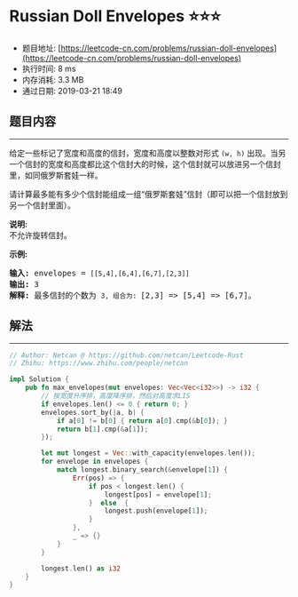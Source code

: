 # Russian Doll Envelopes :star::star::star:
- 题目地址: [https://leetcode-cn.com/problems/russian-doll-envelopes](https://leetcode-cn.com/problems/russian-doll-envelopes)
- 执行时间: 8 ms 
- 内存消耗: 3.3 MB
- 通过日期: 2019-03-21 18:49

## 题目内容
---
<p>给定一些标记了宽度和高度的信封，宽度和高度以整数对形式 <code>(w, h)</code> 出现。当另一个信封的宽度和高度都比这个信封大的时候，这个信封就可以放进另一个信封里，如同俄罗斯套娃一样。</p>

<p>请计算最多能有多少个信封能组成一组“俄罗斯套娃”信封（即可以把一个信封放到另一个信封里面）。</p>

<p><strong>说明:</strong><br>
不允许旋转信封。</p>

<p><strong>示例:</strong></p>

<pre><strong>输入:</strong> envelopes = <code>[[5,4],[6,4],[6,7],[2,3]]</code>
<strong>输出:</strong> 3 
<strong>解释:</strong> 最多信封的个数为 <code>3, 组合为: </code>[2,3] => [5,4] => [6,7]。
</pre>


## 解法
---
```rust
// Author: Netcan @ https://github.com/netcan/Leetcode-Rust
// Zhihu: https://www.zhihu.com/people/netcan

impl Solution {
    pub fn max_envelopes(mut envelopes: Vec<Vec<i32>>) -> i32 {
        // 按宽度升序排，高度降序排，然后对高度求LIS
        if envelopes.len() <= 0 { return 0; }
        envelopes.sort_by(|a, b| {
            if a[0] != b[0] { return a[0].cmp(&b[0]); }
            return b[1].cmp(&a[1]);
        });

        let mut longest = Vec::with_capacity(envelopes.len());
        for envelope in envelopes {
            match longest.binary_search(&envelope[1]) {
                Err(pos) => {
                    if pos < longest.len() {
                        longest[pos] = envelope[1];
                    }  else  {
                        longest.push(envelope[1]);
                    }
                },
                _ => {}
            }
        }

        longest.len() as i32
    }
}


```